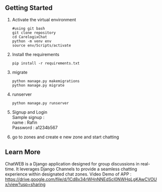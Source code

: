 ## Getting Started
1. Activate the virtual environment
   
    ```
    #using git bash
    git clone repository
    cd CarelogixChat
    python -m venv env
    source env/Scripts/activate
    ```
2. Install the requirements
    ```
    pip install -r requirements.txt
    ```
    
3. migrate
    ```
    python manage.py makemigrations
    python manage.py migrate
    ```
4. runserver
    ```
    python manage.py runserver
    ```
5. Signup and Login  
    Sample signup :  
    name : Rafin  
    Password : a1234b567 

6. go to zones and create e new zone and start chatting  

## Learn More
ChatWEB is a Django application designed for group discussions in real-time. It leverages Django Channels to provide a seamless chatting experience within designated chat zones.
Video Demo of APP : https://drive.google.com/file/d/1Cd8x34rWHnNNEdScI0NWHqLgKAwCVOUx/view?usp=sharing
